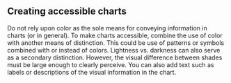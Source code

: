## Creating accessible charts

Do not rely upon color as the sole means for conveying information in charts (or in general). To make charts accessible, combine the use of color with another means of distinction. This could be use of patterns or symbols combined with or instead of colors. Lightness vs. darkness can also serve as a secondary distinction. However, the visual difference between shades must be large enough to clearly perceive. You can also add text such as labels or descriptions of the visual information in the chart.
